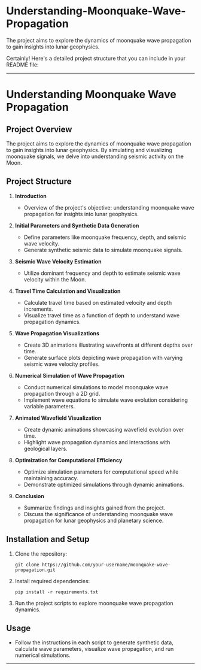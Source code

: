 # Understanding-Moonquake-Wave-Propagation
The project aims to explore the dynamics of moonquake wave propagation to gain insights into lunar geophysics.

Certainly! Here's a detailed project structure that you can include in your README file:

---

# Understanding Moonquake Wave Propagation

## Project Overview

The project aims to explore the dynamics of moonquake wave propagation to gain insights into lunar geophysics. By simulating and visualizing moonquake signals, we delve into understanding seismic activity on the Moon.

## Project Structure

1. **Introduction**
   - Overview of the project's objective: understanding moonquake wave propagation for insights into lunar geophysics.

2. **Initial Parameters and Synthetic Data Generation**
   - Define parameters like moonquake frequency, depth, and seismic wave velocity.
   - Generate synthetic seismic data to simulate moonquake signals.

3. **Seismic Wave Velocity Estimation**
   - Utilize dominant frequency and depth to estimate seismic wave velocity within the Moon.

4. **Travel Time Calculation and Visualization**
   - Calculate travel time based on estimated velocity and depth increments.
   - Visualize travel time as a function of depth to understand wave propagation dynamics.

5. **Wave Propagation Visualizations**
   - Create 3D animations illustrating wavefronts at different depths over time.
   - Generate surface plots depicting wave propagation with varying seismic wave velocity profiles.

6. **Numerical Simulation of Wave Propagation**
   - Conduct numerical simulations to model moonquake wave propagation through a 2D grid.
   - Implement wave equations to simulate wave evolution considering variable parameters.

7. **Animated Wavefield Visualization**
   - Create dynamic animations showcasing wavefield evolution over time.
   - Highlight wave propagation dynamics and interactions with geological layers.

8. **Optimization for Computational Efficiency**
   - Optimize simulation parameters for computational speed while maintaining accuracy.
   - Demonstrate optimized simulations through dynamic animations.

9. **Conclusion**
   - Summarize findings and insights gained from the project.
   - Discuss the significance of understanding moonquake wave propagation for lunar geophysics and planetary science.

## Installation and Setup

1. Clone the repository:
   ```
   git clone https://github.com/your-username/moonquake-wave-propagation.git
   ```

2. Install required dependencies:
   ```
   pip install -r requirements.txt
   ```

3. Run the project scripts to explore moonquake wave propagation dynamics.

## Usage

- Follow the instructions in each script to generate synthetic data, calculate wave parameters, visualize wave propagation, and run numerical simulations.

---
